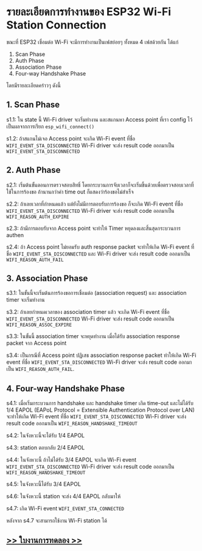 # รายละเอียดการทำงานของ ESP32 Wi-Fi Station Connection

ขณะที่ ESP32 เชื่อมต่อ Wi-Fi จะมีการทำงานเป็นเฟสย่อยๆ ทั้งหมด 4 เฟสด้วยกัน ได้แก่

1. Scan Phase
2. Auth Phase
3. Association Phase
4. Four-way Handshake Phase


โดยมีรายละเอียดคร่าวๆ ดังนี้

## 1. Scan Phase

s1.1: ใน state นี้  Wi-Fi driver จะเริ่มทำงาน และสแกนหา  Access point ที่เรา config ไว้ เป็นผลจากการเรียก `esp_wifi_connect()` 

s1.2: ถ้าสแกนไม่เจอ Access point จะเกิด Wi-Fi event ที่ชื่อ  `WIFI_EVENT_STA_DISCONNECTED`  Wi-Fi driver จะส่ง result code ออกมาเป็น `WIFI_EVENT_STA_DISCONNECTED`

## 2. Auth Phase

s2.1: เริ่มต้นขั้นตอนการตรวจสอบสิทธิ์ โดยกระบวนการจับเวลาก็จะเริ่มขึ้นด้วยเพื่อตรวจสอบเวลาที่ใช้ในการร้องขอ ถ้านานกว่าค่า time out ก็แสดงว่าร้องขอไม่สำเร็จ

s2.2: ถ้าเลยเวลาที่กำหนดแล้ว แต่ยังไม่มีการตอบรับการร้องขอ ก็จะเกิด Wi-Fi event ที่ชื่อ  `WIFI_EVENT_STA_DISCONNECTED` Wi-Fi driver จะส่ง result code ออกมาเป็น  `WIFI_REASON_AUTH_EXPIRE`

s2.3: ถ้ามีการตอบรับจาก Access point จะทำให้ Timer หยุดลงและสิ้นสุดกระบวนการ authen

s2.4: ถ้า Access point ไม่ยอมรับ auth response packet  จะทำให้เกิด Wi-Fi event ที่ชื่อ  `WIFI_EVENT_STA_DISCONNECTED` และ  Wi-Fi driver จะส่ง result code ออกมาเป็น `WIFI_REASON_AUTH_FAIL`

## 3. Association Phase

s3.1: ในขั้นนี้จะเริ่มต้นการร้องขอการเชื่อมต่อ (association request)  และ association timer จะเริ่มทำงาน

s3.2: ถ้าเลยกำหนดเวลาของ association timer แล้ว จะเกิด Wi-Fi event ที่ชื่อ `WIFI_EVENT_STA_DISCONNECTED`  Wi-Fi driver จะส่ง result code ออกมาเป็น `WIFI_REASON_ASSOC_EXPIRE`

s3.3: ในขั้นนี้ association timer จะหยุดทำงาน เมื่อได้รับ association response packet จาก Access point

s3.4: เป็นกรณีที่ Access point ปฏิเสธ association response packet  ทำให้เกิด Wi-Fi event ที่ชื่อ  `WIFI_EVENT_STA_DISCONNECTED`   Wi-Fi driver จะส่ง result code ออกมาเป็น `WIFI_REASON_AUTH_FAIL`.


## 4. Four-way Handshake Phase

s4.1: เมื่อเริ่มกระบวนการ handshake และ handshake timer เกิด time-out และไม่ได้รับ  1/4 EAPOL (EAPoL Protocol = Extensible Authentication Protocol over LAN) จะทำให้เกิด  Wi-Fi event ที่ชื่อ  `WIFI_EVENT_STA_DISCONNECTED` Wi-Fi driver จะส่ง result code ออกมาเป็น `WIFI_REASON_HANDSHAKE_TIMEOUT`

s4.2: ในจังหวะนี้จะได้รับ  1/4 EAPOL

s4.3: station ตอบกลับ 2/4 EAPOL

s4.4: ในจังหวะนี้ ถ้าไม่ได้รับ 3/4 EAPOL จะเกิด Wi-Fi event ` WIFI_EVENT_STA_DISCONNECTED`   Wi-Fi driver จะส่ง result code ออกมาเป็น `WIFI_REASON_HANDSHAKE_TIMEOUT`

s4.5: ในจังหวะนี้ได้รับ  3/4 EAPOL

s4.6: ในจังหวะนี้  station จะส่ง 4/4 EAPOL กลับมาให้

s4.7: เกิด Wi-Fi event  `WIFI_EVENT_STA_CONNECTED`

หลังจาก s4.7 จะสามารถใช้งาน Wi-Fi station ได้

## [>> ใบงานการทดลอง >> ]()